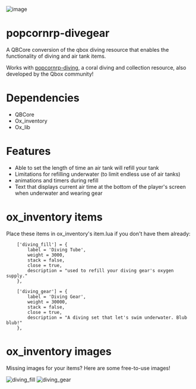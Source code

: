 ![image](https://github.com/alberttheprince/popcornrp-divegear/assets/85725579/8fe625ff-f02f-4d7b-8a63-15d463df893f)



# popcornrp-divegear

A QBCore conversion of the qbox diving resource that enables the functionality of diving and air tank items. 

Works with [popcornrp-diving](WIP), a coral diving and collection resource, also developed by the Qbox community!

# Dependencies
- QBCore
- Ox_inventory
- Ox_lib

# Features

- Able to set the length of time an air tank will refill your tank
- Limitations for refilling underwater (to limit endless use of air tanks)
- animations and timers during refill
- Text that displays current air time at the bottom of the player's screen when underwater and wearing gear

# ox_inventory items

Place these items in ox_inventory's item.lua if you don't have them already:

```
    ['diving_fill'] = {
        label = 'Diving Tube',
        weight = 3000,
        stack = false,
        close = true,
        description = "used to refill your diving gear's oxygen supply."
    },

    ['diving_gear'] = {
        label = 'Diving Gear',
        weight = 30000,
        stack = false,
        close = true,
        description = "A diving set that let's swim underwater. Blub blub!"
    },

```

# ox_inventory images

Missing images for your items? Here are some free-to-use images!

![diving_fill](https://github.com/alberttheprince/popcornrp-divegear/assets/85725579/1d2cb995-507e-4e2b-aadb-f8b73caa65c3)
![diving_gear](https://github.com/alberttheprince/popcornrp-divegear/assets/85725579/1e7db9a9-0f78-46f4-aa41-939907bd1406)

